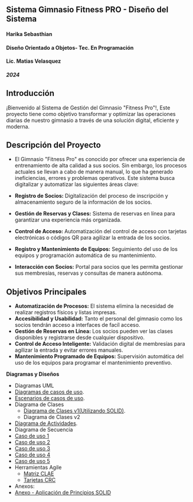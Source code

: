 ## Sistema Gimnasio Fitness PRO - Diseño del Sistema
#### Harika Sebasthian
#### Diseño Orientado a Objetos- Tec. En Programación
#### Lic. Matias Velasquez
##### 2024
###
## Introducción
¡Bienvenido al Sistema de Gestión del Gimnasio "Fitness Pro"!, Este proyecto tiene como objetivo transformar y optimizar las operaciones diarias de nuestro gimnasio a través de una solución digital, eficiente y moderna.

## Descripción del Proyecto

- El Gimnasio "Fitness Pro" es conocido por ofrecer una experiencia de entrenamiento de alta calidad a sus socios. Sin embargo, los procesos actuales se llevan a cabo de manera manual, lo que ha generado ineficiencias, errores y problemas operativos. Este sistema busca digitalizar y automatizar las siguientes áreas clave:

- **Registro de Socios:** Digitalización del proceso de inscripción y almacenamiento seguro de la información de los socios.
- **Gestión de Reservas y Clases:** Sistema de reservas en línea para garantizar una experiencia más organizada.
- **Control de Acceso:** Automatización del control de acceso con tarjetas electrónicas o códigos QR para agilizar la entrada de los socios.
- **Registro y Mantenimiento de Equipos:** Seguimiento del uso de los equipos y programación automática de su mantenimiento.
- **Interacción con Socios:** Portal para socios que les permita gestionar sus membresías, reservas y consultas de manera autónoma.

## Objetivos Principales

- **Automatización de Procesos:** El sistema elimina la necesidad de realizar registros físicos y listas impresas.
- **Accesibilidad y Usabilidad:** Tanto el personal del gimnasio como los socios tendrán acceso a interfaces de facíl acceso.
- **Gestión de Reservas en Línea:** Los socios pueden ver las clases disponibles y registrarse desde cualquier dispositivo.
- **Control de Acceso Inteligente:** Validación digital de membresías para agilizar la entrada y evitar errores manuales.
- **Mantenimiento Programado de Equipos:** Supervisión automática del uso de los equipos para programar el mantenimiento preventivo.
                             
**Diagramas y Diseños**

- Diagramas UML
- [Diagramas de casos de uso](https://drive.google.com/file/d/1VmCP5j0LtNpyWSzHCOmCFVYVieojGFji/view?usp=sharing).
- [Escenarios de casos de uso](https://docs.google.com/spreadsheets/d/1ieskX2TF1jHCkCJew-rCxBZ6fUdH4Ypj/edit?usp=sharing&ouid=103155954299850366903&rtpof=true&sd=true).
- Diagrama de Clases
  - [Diagrama de Clases v1(Utilizando SOLID)](https://drive.google.com/file/d/1Ogr0PiFws1k99FMd961p6ZAIdnAxd8MX/view?usp=sharing).
  - Diagrama de Clases v2
- [Diagrama de Actividades](https://drive.google.com/file/d/1t1qVLT8T9Dpj5SybmFNFr8ZgsDvFp1gW/view?usp=sharing).
- Diagrama de Secuencia
- [Caso de uso 1](https://drive.google.com/file/d/1ICqrj6fQsAVJy6n4rESGyaZfh3Oc6zjs/view?usp=sharing)
- [Caso de uso 2](https://drive.google.com/file/d/1jCSpi4f-soESjFL56JePXWl1Ewo64iik/view?usp=sharing)
- [Caso de uso 3](https://drive.google.com/file/d/1_IF3EAWI4IigSC2n2f2_l4agHD8OPiLh/view?usp=sharing)
- [Caso de uso 4](https://drive.google.com/file/d/1Sr58nH-vGiKGmtY4Utr0p4SeeHIFOKUV/view?usp=sharing)
- [Caso de uso 5](https://drive.google.com/file/d/1AKCp7irXLkqcPfdcJlqPiX1lSbRqwwkl/view?usp=sharing)
- Herramientas Agile
  - [Matriz CLAE](https://drive.google.com/file/d/1La9lulDQ6jgVZ7pZLlYeXYfHwfbJM9if/view?usp=sharing)
  - [Tarjetas CRC](https://docs.google.com/spreadsheets/d/1RZLa_S_f_hPz4jMp3gbL-ROS3zrso7GE/edit?usp=sharing&ouid=103155954299850366903&rtpof=true&sd=true)
- Anexos:
- [Anexo - Aplicación de Principios SOLID](https://drive.google.com/file/d/1BkwDWMr3QvfOYs4ceuX0OSNB-uYEgZld/view?usp=sharing)


